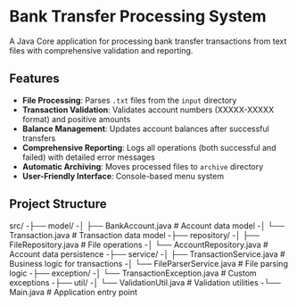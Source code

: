 # Bank Transfer Processing System

A Java Core application for processing bank transfer transactions from text files with comprehensive validation and reporting.

## Features

- **File Processing**: Parses `.txt` files from the `input` directory
- **Transaction Validation**: Validates account numbers (XXXXX-XXXXX format) and positive amounts  
- **Balance Management**: Updates account balances after successful transfers
- **Comprehensive Reporting**: Logs all operations (both successful and failed) with detailed error messages
- **Automatic Archiving**: Moves processed files to `archive` directory
- **User-Friendly Interface**: Console-based menu system

## Project Structure
  src/
-├── model/
-│ ├── BankAccount.java # Account data model
-│ └── Transaction.java # Transaction data model
-├── repository/
-│ ├── FileRepository.java # File operations
-│ └── AccountRepository.java # Account data persistence
-├── service/
-│ ├── TransactionService.java # Business logic for transactions
-│ └── FileParserService.java # File parsing logic
-├── exception/
-│ └── TransactionException.java # Custom exceptions
-├── util/
-│ └── ValidationUtil.java # Validation utilities
-└── Main.java # Application entry point
